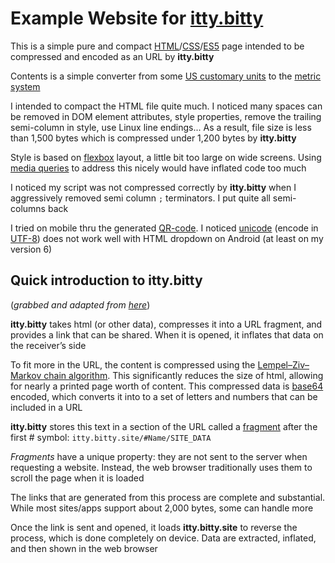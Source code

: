 # Example Website for [itty.bitty](https://itty.bitty.site)

This is a simple pure and compact [HTML](https://www.wikiwand.com/en/HTML)/[CSS](https://www.wikiwand.com/en/Cascading_Style_Sheets)/[ES5](https://www.wikiwand.com/en/ECMAScript) page intended to be compressed and encoded as an URL by **itty.bitty**

Contents is a simple converter from some [US customary units](https://www.wikiwand.com/en/United_States_customary_units) to the [metric system](https://www.wikiwand.com/en/Metric_system)

I intended to compact the HTML file quite much. I noticed many spaces can be removed in DOM element attributes, style properties, remove the trailing semi-column in style, use Linux line endings... As a result, file size is less than 1,500 bytes which is compressed under 1,200 bytes by **itty.bitty**

Style is based on [flexbox](https://www.wikiwand.com/en/CSS_flex-box_layout) layout, a little bit too large on wide screens. Using [media queries](https://www.wikiwand.com/en/Media_queries) to address this nicely would have inflated code too much

I noticed my script was not compressed correctly by **itty.bitty** when I aggressively removed semi column `;` terminators. I put quite all semi-columns back

I tried on mobile thru the generated [QR-code](https://www.wikiwand.com/en/QR_code). I noticed [unicode](https://www.wikiwand.com/en/Unicode) (encode in [UTF-8](https://www.wikiwand.com/en/UTF-8)) does not work well with HTML dropdown on Android (at least on my version 6)

## Quick introduction to **itty.bitty**

(*grabbed and adapted from [here](http://how.bitty.site/)*)

**itty.bitty** takes html (or other data), compresses it into a URL fragment, and provides a link that can be shared. When it is opened, it inflates that data on the receiver’s side

To fit more in the URL, the content is compressed using the [Lempel–Ziv–Markov chain algorithm](https://www.wikiwand.com/en/Lempel–Ziv–Markov_chain_algorithm). This significantly reduces the size of html, allowing for nearly a printed page worth of content.
This compressed data is [base64](https://www.wikiwand.com/en/Base64) encoded, which converts it into to a set of letters and numbers that can be included in a URL

**itty.bitty** stores this text in a section of the URL called a [fragment](https://www.wikiwand.com/en/Fragment_identifier) after the first # symbol:  `itty.bitty.site/#Name/SITE_DATA`

*Fragments* have a unique property: they are not sent to the server when requesting a website. Instead, the web browser traditionally uses them to scroll the page when it is loaded

The links that are generated from this process are complete and substantial. While most sites/apps support about 2,000 bytes, some can handle more

Once the link is sent and opened, it loads **itty.bitty.site** to reverse the process, which is done completely on device. Data are extracted, inflated, and then shown in the web browser